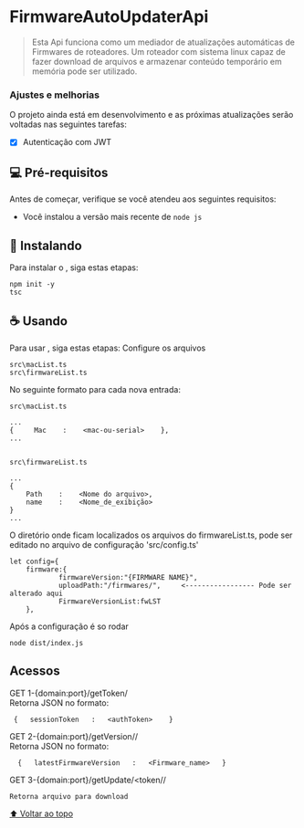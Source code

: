 # FirmwareAutoUpdaterApi

> Esta Api funciona como um mediador de atualizações automáticas de Firmwares de roteadores. Um roteador com sistema linux capaz de fazer download de arquivos e armazenar conteúdo temporário em memória pode ser utilizado.

### Ajustes e melhorias

O projeto ainda está em desenvolvimento e as próximas atualizações serão voltadas nas seguintes tarefas:
- [X] Autenticação com JWT 

## 💻 Pré-requisitos

Antes de começar, verifique se você atendeu aos seguintes requisitos:

* Você instalou a versão mais recente de `node js`

## 🚀 Instalando <FirmwareAutoUpdaterApi>

Para instalar o <FirmwareAutoUpdaterApi>, siga estas etapas:

```
npm init -y
tsc
```

## ☕ Usando <FirmwareAutoUpdaterApi>

Para usar <FirmwareAutoUpdaterApi>, siga estas etapas:
Configure os arquivos
```
src\macList.ts
src\firmwareList.ts
```
No seguinte formato para cada nova entrada:
```
src\macList.ts

...
{     Mac    :    <mac-ou-serial>    },
...


```
```
src\firmwareList.ts

...
{
    Path    :    <Nome do arquivo>,
    name    :    <Nome_de_exibição>
}
...

```
O diretório onde ficam localizados os arquivos do firmwareList.ts, pode ser editado no arquivo de configuração 'src/config.ts'
```
let config={
    firmware:{
            firmwareVersion:"{FIRMWARE NAME}",
            uploadPath:"/firmwares/",     <----------------- Pode ser alterado aqui
            FirmwareVersionList:fwLST
    },
```
Após a configuração é so rodar
```
node dist/index.js
```

## Acessos
  
  GET 1-{domain:port}/getToken/<mac><br>
  Retorna JSON no formato: 
```
 {   sessionToken   :   <authToken>    }
  ```
  
  GET 2-{domain:port}/getVersion/<token>/<mac><br>
  Retorna JSON no formato: 
```
  {   latestFirmwareVersion   :   <Firmware_name>   }
  ```
  GET 3-{domain:port}/getUpdate/<token/<mac>/<firmwareVersion><br>
  ```
 Retorna arquivo para download
  ```
  
  
[⬆ Voltar ao topo](#FirmwareAutoUpdaterApi)<br>
